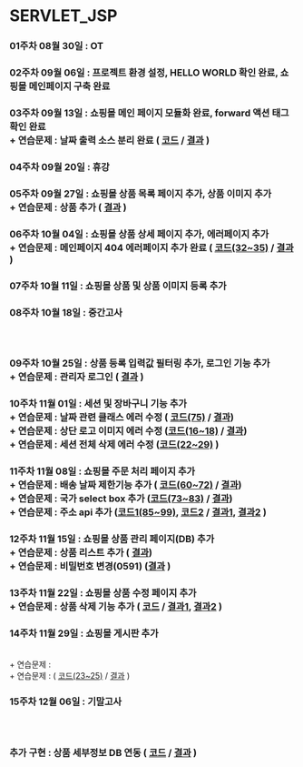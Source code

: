 # SERVLET_JSP

### 01주차 08월 30일 : OT
### 02주차 09월 06일 : 프로젝트 환경 설정, HELLO WORLD 확인 완료, 쇼핑몰 메인페이지 구축 완료
### 03주차 09월 13일 : 쇼핑몰 메인 페이지 모듈화 완료, forward 액션 태그 확인 완료  <br/> + 연습문제 : 날짜 출력 소스 분리 완료 ( [코드](https://github.com/Cona0118/20200984_SERVLET/blob/main/WEB-INF/src/example/ShopTime.java) / [결과](https://github.com/Cona0118/20200984_SERVLET/blob/main/result_screenshot/week3.PNG) )
### 04주차 09월 20일 : 휴강
### 05주차 09월 27일 : 쇼핑몰 상품 목록 페이지 추가, 상품 이미지 추가 <br/> + 연습문제 : 상품 추가 ( [결과](https://github.com/Cona0118/20200984_SERVLET/blob/main/result_screenshot/week5.png) )
### 06주차 10월 04일 : 쇼핑몰 상품 상세 페이지 추가, 에러페이지 추가 <br/> + 연습문제 : 메인페이지 404 에러페이지 추가 완료 ( [코드(32~35)](https://github.com/Cona0118/20200984_SERVLET/blob/main/WEB-INF/web.xml#L32-L35) / [결과](https://github.com/Cona0118/20200984_SERVLET/blob/main/result_screenshot/week6.PNG) )
### 07주차 10월 11일 : 쇼핑몰 상품 및 상품 이미지 등록 추가 
### 08주차 10월 18일 : 중간고사 <br/>
### <br/>
### 09주차 10월 25일 : 상품 등록 입력값 필터링 추가, 로그인 기능 추가 <br/> + 연습문제 : 관리자 로그인 ( [결과](https://github.com/Cona0118/20200984_SERVLET/blob/main/result_screenshot/week9.png) )
### 10주차 11월 01일 : 세션 및 장바구니 기능 추가 <br/> + 연습문제 : 날짜 관련 클래스 에러 수정 ( [코드(75)](https://github.com/Cona0118/20200984_SERVLET/blob/main/cart/product_cart.jsp#L75) / [결과](https://github.com/Cona0118/20200984_SERVLET/blob/main/result_screenshot/week10_1.PNG)) <br/> + 연습문제 : 상단 로고 이미지 에러 수정 ([코드(16~18)](https://github.com/Cona0118/20200984_SERVLET/blob/main/cart/cart_top_menu.jsp#L16-L18) / [결과](https://github.com/Cona0118/20200984_SERVLET/blob/main/result_screenshot/week10_1.PNG)) <br/> + 연습문제 : 세션 전체 삭제 에러 수정 ([코드(22~29)](https://github.com/Cona0118/20200984_SERVLET/blob/main/cart/product_cart_remove.jsp#L22-L29) )
### 11주차 11월 08일 : 쇼핑몰 주문 처리 페이지 추가 <br/> + 연습문제 : 배송 날짜 제한기능 추가 ( [코드(60~72)](https://github.com/Cona0118/20200984_SERVLET/blob/main/order/order_info.jsp#L60-L72) / [결과](https://github.com/Cona0118/20200984_SERVLET/blob/main/result_screenshot/week11_1.png)) <br/> + 연습문제 : 국가 select box 추가 ([코드(73~83)](https://github.com/Cona0118/20200984_SERVLET/blob/main/order/order_info.jsp#L73-L83) / [결과](https://github.com/Cona0118/20200984_SERVLET/blob/main/result_screenshot/week11_2.png)) <br/> + 연습문제 : 주소 api 추가 ([코드1(85~99)](https://github.com/Cona0118/20200984_SERVLET/blob/main/order/order_info.jsp#L85-L99), [코드2](https://github.com/Cona0118/20200984_SERVLET/blob/main/js/order_popup.js) / [결과1](https://github.com/Cona0118/20200984_SERVLET/blob/main/result_screenshot/week11_3_1.png), [결과2](https://github.com/Cona0118/20200984_SERVLET/blob/main/result_screenshot/week11_3_2.png) )
### 12주차 11월 15일 : 쇼핑몰 상품 관리 페이지(DB) 추가 <br/> + 연습문제 : 상품 리스트 추가 ( [결과](https://github.com/Cona0118/20200984_SERVLET/blob/main/result_screenshot/week12_1.png)) <br/> + 연습문제 : 비밀번호 변경(0591) ([결과](https://github.com/Cona0118/20200984_SERVLET/blob/main/result_screenshot/week12_2.png) )
### 13주차 11월 22일 : 쇼핑몰 상품 수정 페이지 추가 <br/> + 연습문제 : 상품 삭제 기능 추가 ( [코드](https://github.com/Cona0118/20200984_SERVLET/blob/main/admin/product_delete.jsp) / [결과1](https://github.com/Cona0118/20200984_SERVLET/blob/main/result_screenshot/week13_1.png), [결과2](https://github.com/Cona0118/20200984_SERVLET/blob/main/result_screenshot/week13_2.png) )
### 14주차 11월 29일 : 쇼핑몰 게시판 추가 
<br/> + 연습문제 : 
<br/> + 연습문제 : ( [코드(23~25)](https://github.com/Cona0118/20200984_SERVLET/blob/main/admin/top_menu_ad.jsp#L23-L25) / [결과](https://github.com/Cona0118/20200984_SERVLET/blob/main/result_screenshot/week14_2.png) )
### 15주차 12월 06일 : 기말고사

### <br/>
### 추가 구현 : 상품 세부정보 DB 연동 ( [코드](https://github.com/Cona0118/20200984_SERVLET/blob/main/product_detail.jsp) / [결과](https://github.com/Cona0118/20200984_SERVLET/blob/main/result_screenshot/ex1.png) )
